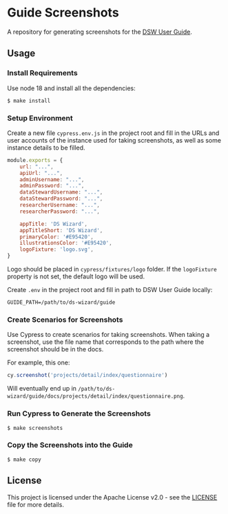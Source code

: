 # Guide Screenshots

A repository for generating screenshots for the [DSW User Guide](https://github.com/ds-wizard/guide/tree/develop).

## Usage

### Install Requirements

Use node 18 and install all the dependencies:

```
$ make install
```

### Setup Environment

Create a new file `cypress.env.js` in the project root and fill in the URLs and user accounts of the instance used for taking screenshots, as well as some instance details to be filled.

```js
module.exports = {
    url: "...",
    apiUrl: "...",
    adminUsername: "...",
    adminPassword: "...",
    dataStewardUsername: "...",
    dataStewardPassword: "...",
    researcherUsername: "...",
    researcherPassword: "...",

    appTitle: 'DS Wizard',
    appTitleShort: 'DS Wizard',
    primaryColor: '#E95420',
    illustrationsColor: '#E95420',
    logoFixture: 'logo.svg',
}
```

Logo should be placed in `cypress/fixtures/logo` folder. If the `logoFixture` property is not set, the default logo will be used.

Create `.env` in the project root and fill in path to DSW User Guide locally:

```
GUIDE_PATH=/path/to/ds-wizard/guide
```

### Create Scenarios for Screenshots

Use Cypress to create scenarios for taking screenshots. When taking a screenshot, use the file name that corresponds to the path where the screenshot should be in the docs.

For example, this one:

```js
cy.screenshot('projects/detail/index/questionnaire')
```

 Will eventually end up in `/path/to/ds-wizard/guide/docs/projects/detail/index/questionnaire.png`.

 ### Run Cypress to Generate the Screenshots

 ```
 $ make screenshots
 ```

 ### Copy the Screenshots into the Guide

 ```
 $ make copy
 ```

 ## License

This project is licensed under the Apache License v2.0 - see the
[LICENSE](LICENSE) file for more details.
